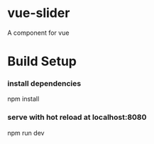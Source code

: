 # vue-slider
A component for vue



# Build Setup
### install dependencies
npm install

### serve with hot reload at localhost:8080
npm run dev

